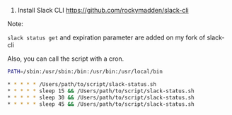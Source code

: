 1. Install Slack CLI https://github.com/rockymadden/slack-cli

Note: 

`slack status get` and expiration parameter are added on my fork of slack-cli

Also, you can call the script with a cron. 

```sh
PATH=/sbin:/usr/sbin:/bin:/usr/bin:/usr/local/bin

* * * * * /Users/path/to/script/slack-status.sh
* * * * * sleep 15 && /Users/path/to/script/slack-status.sh
* * * * * sleep 30 && /Users/path/to/script/slack-status.sh
* * * * * sleep 45 && /Users/path/to/script/slack-status.sh
```
